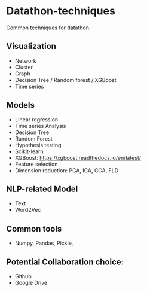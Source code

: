 # Datathon-techniques
Common techniques for datathon.


## Visualization

- Network
- Cluster
- Graph
- Decision Tree / Random forest / XGBoost
- Time series


## Models

- Linear regression
- Time series Analysis
- Decision Tree
- Random Forest
- Hypothesis testing
- Scikit-learn
- XGBoost: https://xgboost.readthedocs.io/en/latest/
- Feature selection
- Dimension reduction: PCA, ICA, CCA, FLD



## NLP-related Model

- Text
- Word2Vec

## Common tools

- Numpy, Pandas, Pickle, 

## Potential Collaboration choice:

- Github
- Google Drive
